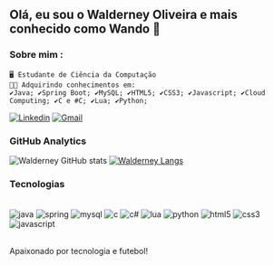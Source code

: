 
## Olá, eu sou o Walderney Oliveira e mais conhecido como Wando 👋
### Sobre mim :
    🖥️ Estudante de Ciência da Computação
    👨‍🎓 Adquirindo conhecimentos em:
    ✔Java; ✔Spring Boot; ✔MySQL; ✔HTML5; ✔CSS3; ✔Javascript; ✔Cloud Computing; ✔C e #C; ✔Lua; ✔Python;

[![Linkedin](https://img.shields.io/badge/LinkedIn-0077B5?style=for-the-badge&logo=linkedin&logoColor=white)](https://www.linkedin.com/in/walderney-oliveira-165198214/)
[![Gmail](https://img.shields.io/badge/Gmail-D14836?style=for-the-badge&logo=gmail&logoColor=white)](mailto::walderneyoliveira@gmail.com)

### GitHub Analytics
 ![Walderney GitHub stats](https://github-readme-stats.vercel.app/api?username=wanoliveiraa&show_icons=true&theme=dracula) 
 [![Walderney Langs](https://github-readme-stats.vercel.app/api/top-langs/?username=wanoliveiraa&layout=compact&theme=dracula)](https://github.com/wanoliveiraa)
### Tecnologias
<div style="display: inline_block"><br/>
     <img align="center" alt="java" src="https://img.shields.io/badge/Java-ED8B00?style=for-the-badge&logo=java&logoColor=white"/>
    <img align="center" alt="spring" src="https://img.shields.io/badge/Spring-6DB33F?style=for-the-badge&logo=spring&logoColor=white"/>
    <img align="center" alt="mysql" src="https://img.shields.io/badge/MySQL-00000F?style=for-the-badge&logo=mysql&logoColor=whitee"/>
    <img align="center" alt="c" src="https://img.shields.io/badge/C-00599C?style=for-the-badge&logo=c&logoColor=white"/>
    <img align="center" alt="c#" src="https://img.shields.io/badge/C%23-239120?style=for-the-badge&logo=c-sharp&logoColor=white"/>
    <img align="center" alt="lua" src="https://img.shields.io/badge/Lua-2C2D72?style=for-the-badge&logo=lua&logoColor=white"/>
    <img align="center" alt="python" src="https://img.shields.io/badge/Python-14354C?style=for-the-badge&logo=python&logoColor=white"/>
    <img align="center" alt="html5" src="https://img.shields.io/badge/HTML5-E34F26?style=for-the-badge&logo=html5&logoColor=white"/>
    <img align="center" alt="css3" src="https://img.shields.io/badge/CSS3-1572B6?style=for-the-badge&logo=css3&logoColor=white"/>
     <img align="center" alt="javascript" src="https://img.shields.io/badge/JavaScript-F7DF1E?style=for-the-badge&logo=javascript&logoColor=black/">
</div><br/>

Apaixonado por tecnologia e futebol!
